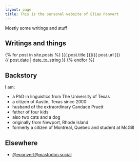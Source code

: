 ```yaml
---
layout: page
title: This is the personal website of Elias Ponvert
---
```


Mostly some writings and stuff

## Writings and things

{% for post in site.posts %}
[{{ post.title }}]({{ post.url }})<br>{{ post.date | date_to_string }}
{% endfor %}

## Backstory

I am:
* a PhD in linguistics from The University of Texas
* a citizen of Austin, Texas since 2000
* husband of the extraordinary Candace Pruett
* father of four kids
* also two cats and a dog
* originally from Newport, Rhode Island
* formerly a citizen of Montreal, Quebec and student at McGill

## Elsewhere

* <a href="https://mastodon.social/@eponvert" rel="me">@eponvert@mastodon.social</a>
